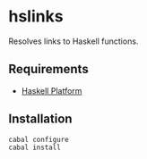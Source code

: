 
# hslinks

Resolves links to Haskell functions.

## Requirements

* [Haskell Platform](http://www.haskell.org/platform)

## Installation

    cabal configure
    cabal install
